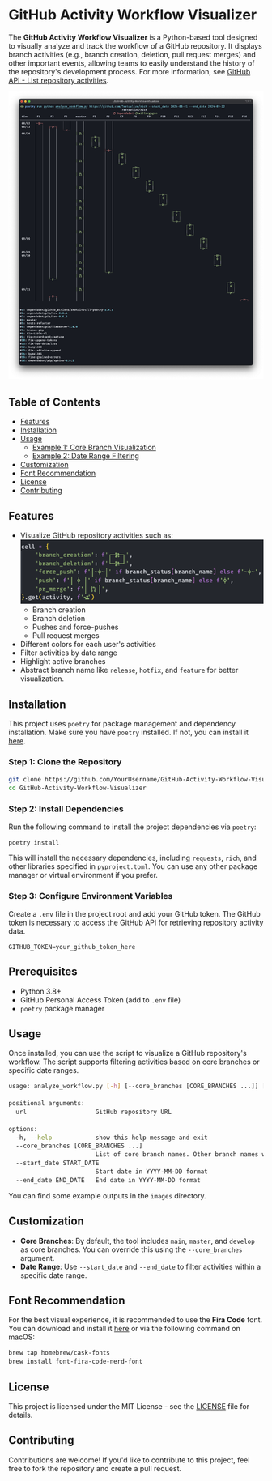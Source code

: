 # GitHub Activity Workflow Visualizer


The **GitHub Activity Workflow Visualizer** is a Python-based tool designed to visually analyze and track the workflow of a GitHub repository. It displays branch activities (e.g., branch creation, deletion, pull request merges) and other important events, allowing teams to easily understand the history of the repository's development process. For more information, see [GitHub API - List repository activities](https://docs.github.com/en/rest/repos/repos?apiVersion=2022-11-28#list-repository-activities).

![rich](./images/rich.png)

## Table of Contents

- [Features](#features)
- [Installation](#installation)
- [Usage](#usage)
  - [Example 1: Core Branch Visualization](#example-1-core-branch-visualization)
  - [Example 2: Date Range Filtering](#example-2-date-range-filtering)
- [Customization](#customization)
- [Font Recommendation](#font-recommendation)
- [License](#license)
- [Contributing](#contributing)

## Features

- Visualize GitHub repository activities such as:
    ![icons](images/icons.png)
  - Branch creation 
  - Branch deletion
  - Pushes and force-pushes
  - Pull request merges
- Different colors for each user's activities
- Filter activities by date range
- Highlight active branches
- Abstract branch name like `release`, `hotfix`, and `feature` for better visualization.

## Installation

This project uses `poetry` for package management and dependency installation. Make sure you have `poetry` installed. If not, you can install it [here](https://python-poetry.org/docs/#installation).

### Step 1: Clone the Repository

```bash
git clone https://github.com/YourUsername/GitHub-Activity-Workflow-Visualizer.git
cd GitHub-Activity-Workflow-Visualizer
```

### Step 2: Install Dependencies

Run the following command to install the project dependencies via `poetry`:

```bash
poetry install
```

This will install the necessary dependencies, including `requests`, `rich`, and other libraries specified in `pyproject.toml`. You can use any other package manager or virtual environment if you prefer.

### Step 3: Configure Environment Variables

Create a `.env` file in the project root and add your GitHub token. The GitHub token is necessary to access the GitHub API for retrieving repository activity data.

```env
GITHUB_TOKEN=your_github_token_here
```

## Prerequisites

- Python 3.8+
- GitHub Personal Access Token (add to `.env` file)
- `poetry` package manager

## Usage

Once installed, you can use the script to visualize a GitHub repository's workflow. The script supports filtering activities based on core branches or specific date ranges.

```bash
usage: analyze_workflow.py [-h] [--core_branches [CORE_BRANCHES ...]] [--start_date START_DATE] [--end_date END_DATE] url

positional arguments:
  url                   GitHub repository URL

options:
  -h, --help            show this help message and exit
  --core_branches [CORE_BRANCHES ...]
                        List of core branch names. Other branch names would be abstracted (release->R, hotfix->H, feature->F)
  --start_date START_DATE
                        Start date in YYYY-MM-DD format
  --end_date END_DATE   End date in YYYY-MM-DD format
```

You can find some example outputs in the `images` directory.

## Customization

- **Core Branches**: By default, the tool includes `main`, `master`, and `develop` as core branches. You can override this using the `--core_branches` argument.
- **Date Range**: Use `--start_date` and `--end_date` to filter activities within a specific date range.

## Font Recommendation

For the best visual experience, it is recommended to use the **Fira Code** font. You can download and install it [here](https://github.com/tonsky/FiraCode) or via the following command on macOS:

```bash
brew tap homebrew/cask-fonts
brew install font-fira-code-nerd-font
```

## License

This project is licensed under the MIT License - see the [LICENSE](LICENSE) file for details.

## Contributing

Contributions are welcome! If you'd like to contribute to this project, feel free to fork the repository and create a pull request.